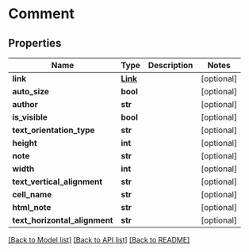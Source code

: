 # Comment

## Properties
Name | Type | Description | Notes
------------ | ------------- | ------------- | -------------
**link** | [**Link**](Link.md) |  | [optional] 
**auto_size** | **bool** |  | [optional] 
**author** | **str** |  | [optional] 
**is_visible** | **bool** |  | [optional] 
**text_orientation_type** | **str** |  | [optional] 
**height** | **int** |  | [optional] 
**note** | **str** |  | [optional] 
**width** | **int** |  | [optional] 
**text_vertical_alignment** | **str** |  | [optional] 
**cell_name** | **str** |  | [optional] 
**html_note** | **str** |  | [optional] 
**text_horizontal_alignment** | **str** |  | [optional] 

[[Back to Model list]](../README.md#documentation-for-models) [[Back to API list]](../README.md#documentation-for-api-endpoints) [[Back to README]](../README.md)


